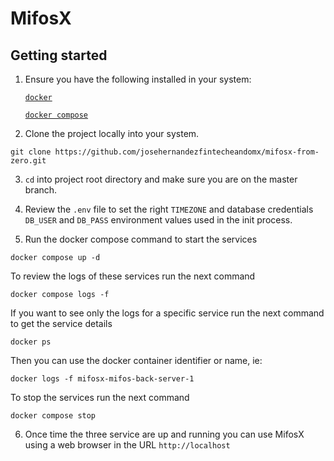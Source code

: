 # MifosX



## Getting started

1. Ensure you have the following installed in your system:

    [`docker`](https://www.docker.com/)

    [`docker compose`](https://docs.docker.com/compose/)


2. Clone the project locally into your system.
```
git clone https://github.com/josehernandezfintecheandomx/mifosx-from-zero.git
```

3. `cd` into project root directory and make sure you are on the master branch.


4. Review the `.env` file to set the right `TIMEZONE` and database credentials `DB_USER` and `DB_PASS` environment values used in the init process.


5. Run the docker compose command to start the services
```
docker compose up -d
```

To review the logs of these services run the next command
```
docker compose logs -f
```

If you want to see only the logs for a specific service run the next command to get the service details
```
docker ps
```

Then you can use the docker container identifier or name, ie:
```
docker logs -f mifosx-mifos-back-server-1
```


To stop the services run the next command
```
docker compose stop
```

6. Once time the three service are up and running you can use MifosX using a web browser in the URL `http://localhost` 

